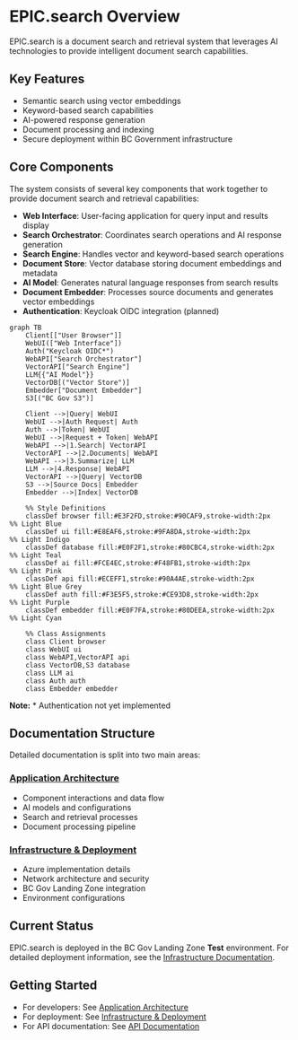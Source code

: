 # EPIC.search Overview

EPIC.search is a document search and retrieval system that leverages AI technologies to provide intelligent document search capabilities.

## Key Features

- Semantic search using vector embeddings
- Keyword-based search capabilities
- AI-powered response generation
- Document processing and indexing
- Secure deployment within BC Government infrastructure

## Core Components

The system consists of several key components that work together to provide document search and retrieval capabilities:

- **Web Interface**: User-facing application for query input and results display
- **Search Orchestrator**: Coordinates search operations and AI response generation
- **Search Engine**: Handles vector and keyword-based search operations
- **Document Store**: Vector database storing document embeddings and metadata
- **AI Model**: Generates natural language responses from search results
- **Document Embedder**: Processes source documents and generates vector embeddings
- **Authentication**: Keycloak OIDC integration (planned)

```mermaid
graph TB
    Client[["User Browser"]]
    WebUI(["Web Interface"])
    Auth("Keycloak OIDC*")
    WebAPI["Search Orchestrator"]
    VectorAPI["Search Engine"]
    LLM{{"AI Model"}}
    VectorDB[("Vector Store")]
    Embedder["Document Embedder"]
    S3[("BC Gov S3")]
    
    Client -->|Query| WebUI
    WebUI -->|Auth Request| Auth
    Auth -->|Token| WebUI
    WebUI -->|Request + Token| WebAPI
    WebAPI -->|1.Search| VectorAPI
    VectorAPI -->|2.Documents| WebAPI
    WebAPI -->|3.Summarize| LLM
    LLM -->|4.Response| WebAPI
    VectorAPI -->|Query| VectorDB
    S3 -->|Source Docs| Embedder
    Embedder -->|Index| VectorDB

    %% Style Definitions
    classDef browser fill:#E3F2FD,stroke:#90CAF9,stroke-width:2px     %% Light Blue
    classDef ui fill:#E8EAF6,stroke:#9FA8DA,stroke-width:2px          %% Light Indigo
    classDef database fill:#E0F2F1,stroke:#80CBC4,stroke-width:2px    %% Light Teal
    classDef ai fill:#FCE4EC,stroke:#F48FB1,stroke-width:2px          %% Light Pink
    classDef api fill:#ECEFF1,stroke:#90A4AE,stroke-width:2px         %% Light Blue Grey
    classDef auth fill:#F3E5F5,stroke:#CE93D8,stroke-width:2px        %% Light Purple
    classDef embedder fill:#E0F7FA,stroke:#80DEEA,stroke-width:2px    %% Light Cyan
    
    %% Class Assignments
    class Client browser
    class WebUI ui
    class WebAPI,VectorAPI api
    class VectorDB,S3 database
    class LLM ai
    class Auth auth
    class Embedder embedder
```

**Note:** * Authentication not yet implemented

## Documentation Structure

Detailed documentation is split into two main areas:

### [Application Architecture](ARCHITECTURE.md)

- Component interactions and data flow
- AI models and configurations
- Search and retrieval processes
- Document processing pipeline

### [Infrastructure & Deployment](INFRASTRUCTURE.md)

- Azure implementation details
- Network architecture and security
- BC Gov Landing Zone integration
- Environment configurations

## Current Status

EPIC.search is deployed in the BC Gov Landing Zone **Test** environment. For detailed deployment information, see the [Infrastructure Documentation](INFRASTRUCTURE.md).

## Getting Started

- For developers: See [Application Architecture](ARCHITECTURE.md)
- For deployment: See [Infrastructure & Deployment](INFRASTRUCTURE.md)
- For API documentation: See [API Documentation](API.md)
